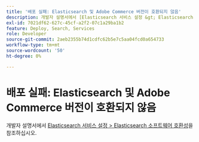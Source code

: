 ```yaml
---
title: '배포 실패: Elasticsearch 및 Adobe Commerce 버전이 호환되지 않음'
description: 개발자 설명서에서 [Elasticsearch 서비스 설정 &gt; Elasticsearch 소프트웨어 호환성](https://experienceleague.adobe.com/en/docs/commerce-cloud-service/user-guide/configure/service/elasticsearch)을 참조하십시오.
exl-id: 7021df62-627c-45cf-a2f2-07c1a29ba1b2
feature: Deploy, Search, Services
role: Developer
source-git-commit: 2aeb2355b74d1cdfc62b5e7c5aa04fcd0a654733
workflow-type: tm+mt
source-wordcount: '50'
ht-degree: 0%

---
```


# 배포 실패: Elasticsearch 및 Adobe Commerce 버전이 호환되지 않음

개발자 설명서에서 [Elasticsearch 서비스 설정 > Elasticsearch 소프트웨어 호환성](https://experienceleague.adobe.com/en/docs/commerce-cloud-service/user-guide/configure/service/elasticsearch)을 참조하십시오.
